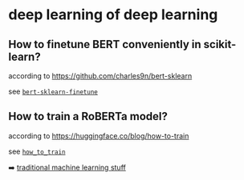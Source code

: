 # deep learning of deep learning

## How to finetune BERT conveniently in scikit-learn?

according to https://github.com/charles9n/bert-sklearn

see [`bert-sklearn-finetune`](https://github.com/sassbalint/dl/tree/main/bert-sklearn-finetune)

## How to train a RoBERTa model?

according to https://huggingface.co/blog/how-to-train

see [`how_to_train`](https://github.com/sassbalint/dl/tree/main/how_to_train)

:arrow_right: [traditional machine learning stuff](https://github.com/sassbalint/ml)

